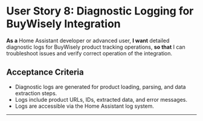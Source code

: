 # User Story 8: Diagnostic Logging for BuyWisely Integration

**As a** Home Assistant developer or advanced user,
**I want** detailed diagnostic logs for BuyWisely product tracking operations,
**so that** I can troubleshoot issues and verify correct operation of the integration.

## Acceptance Criteria
- Diagnostic logs are generated for product loading, parsing, and data extraction steps.
- Logs include product URLs, IDs, extracted data, and error messages.
- Logs are accessible via the Home Assistant log system.

---
